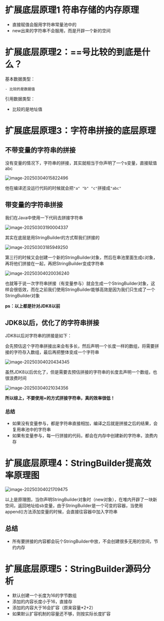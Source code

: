 # 扩展底层原理1 符串存储的内存原理

- 直接赋值会服用字符串常量池中的
- new出来的字符串不会服用，而是开辟一个新的空间

# 扩展底层原理2：==号比较的到底是什么？

基本数据类型：

	- 比较的是数据值

引用数据类型：

- 比较的是地址值

# 扩展底层原理3：字符串拼接的底层原理

## 不带变量的字符串的拼接

没有变量的情况下，字符串的拼接，其实就相当于你声明了一个s变量，直接赋值abc

![image-20250304015822496](https://pic.hibugs.net/NGBTEAM/image-20250304015822496.png?imageSlim)

他在编译还没运行代码的时候就会把`"a" "b" "c"`拼接成`"abc"`

## 带变量的字符串拼接

我们在Java中使用一下代码去拼接字符串

![image-20250303190004337](https://pic.hibugs.net/NGBTEAM/image-20250303190004337.png?imageSlim)

其实在底层是用StringBuilder的方式帮我们拼接的

![image-20250303185949250](https://pic.hibugs.net/NGBTEAM/image-20250303185949250.png?imageSlim)

第三行的时候又会创建一个新的StringBuilder对象，然后在串池里面生成c对象，再将他们拼接在一起，再把StringBuilder变成字符串

![image-20250304020036240](https://pic.hibugs.net/NGBTEAM/image-20250304020036240.png?imageSlim)

也就等于说一次字符串拼接（有变量参与）就会生成一个StringBuilder对象，这样会很低效，而在之前我们使用StringBuilder能够高效是因为我们只生成了一个StringBuilder对象

**ps：以上都是针对JDK8以前**

## JDK8以后，优化了的字符串拼接

JDK8以后对字符串的拼接是如下：

会先预估这个字符串拼接出来会有多长，然后声明一个长度一样的数组，将需要拼接的字符存入数组，最后再把整体变成一个字符串

![image-20250304020434345](https://pic.hibugs.net/NGBTEAM/image-20250304020434345.png?imageSlim)

虽然JDK8以后优化了，但是需要去预估拼接的字符串的长度去声明一个数组，也很浪费时间

![image-20250304021034356](https://pic.hibugs.net/NGBTEAM/image-20250304021034356.png?imageSlim)

**所以综上，不要使用+的方式拼接字符串，真的效率很低！**

### 总结

- 如果没有变量参与，都是字符串直接相加，编译之后就是拼接之后的结果，会复用串池中的字符串
- 如果有变量参与，每一行拼接的代码，都会在内存中创建新的字符串，浪费内存

# 扩展底层原理4：StringBuilder提高效率原理图

![image-20250304021709475](https://pic.hibugs.net/NGBTEAM/image-20250304021709475.png?imageSlim)

以上是原理图，当你声明StringBuilder对象时（new对象），在堆内开辟了一块新空间，返回地址给sb变量，由于StringBuilder是一个可变的容器，当使用append()方法添加变量的时候，会直接往容器中加入字符串

## 总结

- 所有要拼接的内容都会玩个StringBuilder中放，不会创建很多无用的空间，节约内存

# 扩展底层原理5：StringBuilder源码分析

- 默认创建一个长度为16的字节数组
- 添加的内容长度小于16，直接存
- 添加的内容大于16会扩容（原来容量*2+2）
- 如果默认扩容机制的容量还不够，则按实际长度扩容
